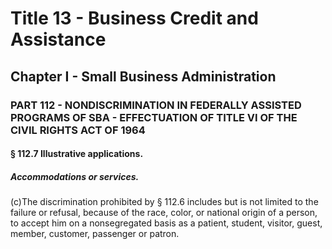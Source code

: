 
# Title 13 - Business Credit and Assistance
## Chapter I - Small Business Administration
### PART 112 - NONDISCRIMINATION IN FEDERALLY ASSISTED PROGRAMS OF SBA - EFFECTUATION OF TITLE VI OF THE CIVIL RIGHTS ACT OF 1964
#### § 112.7 Illustrative applications.
##### Accommodations or services.

(c)The discrimination prohibited by § 112.6 includes but is not limited to the failure or refusal, because of the race, color, or national origin of a person, to accept him on a nonsegregated basis as a patient, student, visitor, guest, member, customer, passenger or patron.

